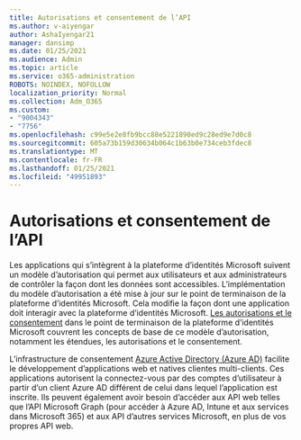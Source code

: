 ```yaml
---
title: Autorisations et consentement de l’API
ms.author: v-aiyengar
author: AshaIyengar21
manager: dansimp
ms.date: 01/25/2021
ms.audience: Admin
ms.topic: article
ms.service: o365-administration
ROBOTS: NOINDEX, NOFOLLOW
localization_priority: Normal
ms.collection: Adm_O365
ms.custom:
- "9004343"
- "7756"
ms.openlocfilehash: c99e5e2e8fb9bcc88e5221890ed9c28ed9e7d0c8
ms.sourcegitcommit: 605a73b159d30634b064c1b63b0e734ceb3fdec8
ms.translationtype: MT
ms.contentlocale: fr-FR
ms.lasthandoff: 01/25/2021
ms.locfileid: "49951893"
---
```

# <a name="api-permissions-and-consent"></a>Autorisations et consentement de l’API

Les applications qui s’intègrent à la plateforme d’identités Microsoft suivent un modèle d’autorisation qui permet aux utilisateurs et aux administrateurs de contrôler la façon dont les données sont accessibles. L’implémentation du modèle d’autorisation a été mise à jour sur le point de terminaison de la plateforme d’identités Microsoft. Cela modifie la façon dont une application doit interagir avec la plateforme d’identités Microsoft. [Les autorisations et le consentement](https://docs.microsoft.com/azure/active-directory/develop/v2-permissions-and-consent) dans le point de terminaison de la plateforme d’identités Microsoft couvrent les concepts de base de ce modèle d’autorisation, notamment les étendues, les autorisations et le consentement.

L’infrastructure de consentement [Azure Active Directory (Azure AD)](https://docs.microsoft.com/azure/active-directory/develop/consent-framework) facilite le développement d’applications web et natives clientes multi-clients. Ces applications autorisent la connectez-vous par des comptes d’utilisateur à partir d’un client Azure AD différent de celui dans lequel l’application est inscrite. Ils peuvent également avoir besoin d’accéder aux API web telles que l’API Microsoft Graph (pour accéder à Azure AD, Intune et aux services dans Microsoft 365) et aux API d’autres services Microsoft, en plus de vos propres API web.

